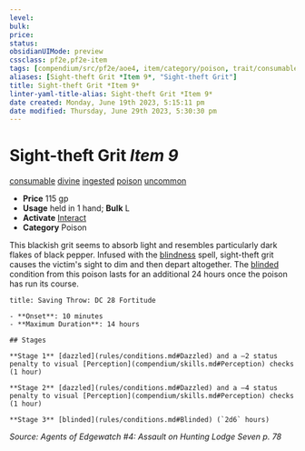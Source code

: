 ```yaml
---
level:
bulk:
price:
status:
obsidianUIMode: preview
cssclass: pf2e,pf2e-item
tags: [compendium/src/pf2e/aoe4, item/category/poison, trait/consumable, trait/divine, trait/ingested, trait/poison, trait/uncommon]
aliases: [Sight-theft Grit *Item 9*, "Sight-theft Grit"]
title: Sight-theft Grit *Item 9*
linter-yaml-title-alias: Sight-theft Grit *Item 9*
date created: Monday, June 19th 2023, 5:15:11 pm
date modified: Thursday, June 29th 2023, 5:30:30 pm
---
```


# Sight-theft Grit *Item 9*

[consumable](rules/traits/consumable.md) [divine](rules/traits/divine.md) [ingested](rules/traits/ingested.md) [poison](rules/traits/poison.md) [uncommon](rules/traits/uncommon.md)  

- **Price** 115 gp
- **Usage** held in 1 hand; **Bulk** L
- **Activate** [Interact](rules/actions/interact.md)
- **Category** Poison

This blackish grit seems to absorb light and resembles particularly dark flakes of black pepper. Infused with the [blindness](compendium/spells/blindness.md) spell, sight-theft grit causes the victim's sight to dim and then depart altogether. The [blinded](rules/conditions.md#Blinded) condition from this poison lasts for an additional 24 hours once the poison has run its course.

```ad-inline-affliction
title: Saving Throw: DC 28 Fortitude

- **Onset**: 10 minutes
- **Maximum Duration**: 14 hours

## Stages

**Stage 1** [dazzled](rules/conditions.md#Dazzled) and a –2 status penalty to visual [Perception](compendium/skills.md#Perception) checks (1 hour)

**Stage 2** [dazzled](rules/conditions.md#Dazzled) and a –4 status penalty to visual [Perception](compendium/skills.md#Perception) checks (1 hour)

**Stage 3** [blinded](rules/conditions.md#Blinded) (`2d6` hours)
```

*Source: Agents of Edgewatch #4: Assault on Hunting Lodge Seven p. 78*
